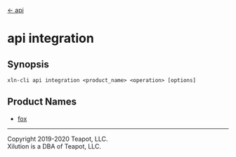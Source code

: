 [<- api](../index.md)

# api integration

## Synopsis

```
xln-cli api integration <product_name> <operation> [options]
```

## Product Names

* [fox](fox/index.md)

---
Copyright 2019-2020 Teapot, LLC.  
Xilution is a DBA of Teapot, LLC.
